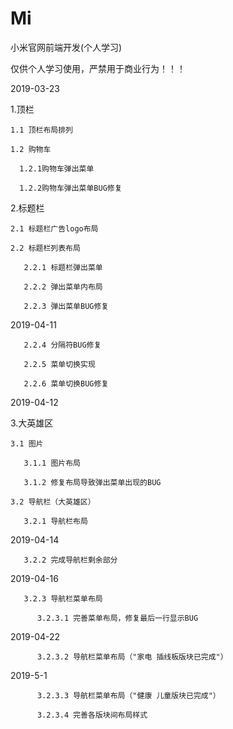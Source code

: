 # Mi
小米官网前端开发(个人学习)

仅供个人学习使用，严禁用于商业行为！！！

2019-03-23

  1.顶栏

    1.1 顶栏布局排列
    
    1.2 购物车

      1.2.1购物车弹出菜单

      1.2.2购物车弹出菜单BUG修复

  2.标题栏

    2.1 标题栏广告logo布局

    2.2 标题栏列表布局

       2.2.1 标题栏弹出菜单

       2.2.2 弹出菜单内布局

       2.2.3 弹出菜单BUG修复

2019-04-11

       2.2.4 分隔符BUG修复
	  
       2.2.5 菜单切换实现
	  
       2.2.6 菜单切换BUG修复

2019-04-12

  3.大英雄区
	
    3.1 图片
	  
	   3.1.1 图片布局
	   
       3.1.2 修复布局导致弹出菜单出现的BUG

    3.2 导航栏（大英雄区）

	   3.2.1 导航栏布局
	   
2019-04-14
	
	   3.2.2 完成导航栏剩余部分
	   
2019-04-16

	   3.2.3 导航栏菜单布局
	   
	      3.2.3.1 完善菜单布局，修复最后一行显示BUG
		  
2019-04-22

		  3.2.3.2 导航栏菜单布局（"家电 插线板版块已完成"）
	   
2019-5-1

	      3.2.3.3 导航栏菜单布局（"健康 儿童版块已完成"）
		  
		  3.2.3.4 完善各版块间布局样式
	   